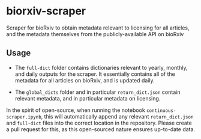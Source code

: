 # biorxiv-scraper
Scraper for bioRxiv to obtain metadata relevant to licensing for all articles, and the metadata themselves from the publicly-available API on bioRxiv

## Usage

- The `full-dict` folder contains dictionaries relevant to yearly, monthly, and daily outputs for the scraper. It essentially contains all of the metadata for all articles on bioRxiv, and is updated daily.

- The `global_dicts` folder and in particular `return_dict.json` contain relevant metadata, and in particular metadata on licensing.

In the spirit of open-source, when running the notebook `continuous-scraper.ipynb`, this will automatically append any relevant `return_dict.json` and `full-dict` files into the correct location in the repository. Please create a pull request for this, as this open-sourced nature ensures up-to-date data.
